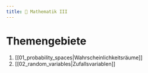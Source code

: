 ```yaml
---
title: 🧮 Mathematik III
---
```

# Themengebiete
1. [[01_probability_spaces|Wahrscheinlichkeitsräume]]
2. [[02_random_variables|Zufallsvariablen]]
